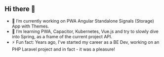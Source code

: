 ## Hi there 👋

- 🔭 I’m currently working on PWA Angular Standalone Signals (Storage) App with Themes.
- 🌱 I’m learning PWA, Capacitor, Kubernetes, Vue.js and try to slowly dive into Spring, as a frame of the current project API.
- ⚡ Fun fact: Years ago, I've started my career as a BE Dev, working on an PHP Laravel project and in fact - it was a pleasure!
